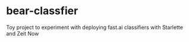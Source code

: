 # bear-classfier
Toy project to experiment with deploying fast.ai classifiers with Starlette and Zeit Now
